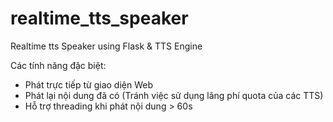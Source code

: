 # realtime_tts_speaker

Realtime tts Speaker using Flask & TTS Engine

Các tính năng đặc biệt:

- Phát trực tiếp từ giao diện Web
- Phát lại nội dung đã có (Tránh việc sử dụng lãng phí quota của các TTS)
- Hỗ trợ threading khi phát nội dung > 60s
